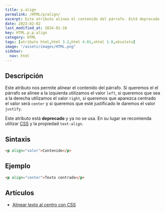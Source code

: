 ```yaml
---
title: p.align
permalink: /HTML/p/align/
excerpt: Este atributo alinea el contenido del párrafo. Está deprecado y se recomienda usar CSS.
date: 2023-02-02
last_modified_at: 2024-01-10
key: HTML.p.p.align
category: HTML
tags: [atributo html,html 3.2,html 4.01,xhtml 1.0,obsoleto]
image: "/assets/images/HTML.png"
sidebar:
  nav: html
---
```


## **Descripción**


Este atributo nos permite alinear el contenido del párrafo. Si queremos el el párrafo se alinee a la izquierda utilizamos el valor `left`, si queremos que sea a la derecha utilizamos el valor `right`, si queremos que aparezca centrado el valor será `center` y si queremos que esté justificado le daremos el valor `justify`.


Este atributo está **deprecado** y ya no se usa. En su lugar se recomienda utilizar [CSS](https://www.manualweb.net/css/) y la propiedad `text-align`.


## **Sintaxis**


```html
<p align="valor">Contenido</p>
```


## **Ejemplo**


```html
<p align="center">Texto centrado</p>
```


## Artículos

- [Alinear texto al centro con CSS](https://lineadecodigo.com/css/alinear-texto-al-centro-css/)
